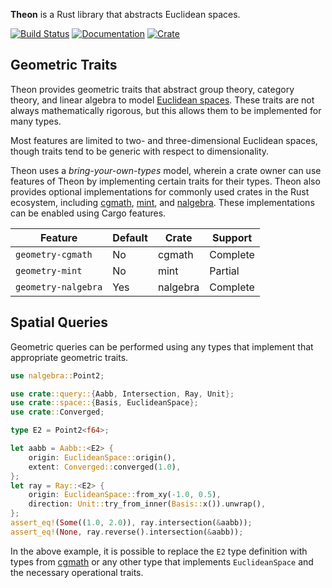 **Theon** is a Rust library that abstracts Euclidean spaces.

[![Build Status](https://travis-ci.org/olson-sean-k/theon.svg?branch=master)](https://travis-ci.org/olson-sean-k/theon)
[![Documentation](https://docs.rs/theon/badge.svg)](https://docs.rs/theon)
[![Crate](https://img.shields.io/crates/v/theon.svg)](https://crates.io/crates/theon)

## Geometric Traits

Theon provides geometric traits that abstract group theory, category theory,
and linear algebra to model [Euclidean
spaces](https://en.wikipedia.org/wiki/euclidean_space). These traits are not
always mathematically rigorous, but this allows them to be implemented for
many types.

Most features are limited to two- and three-dimensional Euclidean spaces,
though traits tend to be generic with respect to dimensionality.

Theon uses a _bring-your-own-types_ model, wherein a crate owner can use
features of Theon by implementing certain traits for their types. Theon also
provides optional implementations for commonly used crates in the Rust
ecosystem, including [cgmath](https://crates.io/crates/cgmath),
[mint](https://crates.io/crates/mint), and
[nalgebra](https://crates.io/crates/nalgebra). These implementations can be
enabled using Cargo features.

| Feature             | Default | Crate    | Support  |
|---------------------|---------|----------|----------|
| `geometry-cgmath`   | No      | cgmath   | Complete |
| `geometry-mint`     | No      | mint     | Partial  |
| `geometry-nalgebra` | Yes     | nalgebra | Complete |

## Spatial Queries

Geometric queries can be performed using any types that implement that
appropriate geometric traits.

```rust
use nalgebra::Point2;

use crate::query::{Aabb, Intersection, Ray, Unit};
use crate::space::{Basis, EuclideanSpace};
use crate::Converged;

type E2 = Point2<f64>;

let aabb = Aabb::<E2> {
    origin: EuclideanSpace::origin(),
    extent: Converged::converged(1.0),
};
let ray = Ray::<E2> {
    origin: EuclideanSpace::from_xy(-1.0, 0.5),
    direction: Unit::try_from_inner(Basis::x()).unwrap(),
};
assert_eq!(Some((1.0, 2.0)), ray.intersection(&aabb));
assert_eq!(None, ray.reverse().intersection(&aabb));
```

In the above example, it is possible to replace the `E2` type definition with
types from [cgmath](https://crates.io/crates/cgmath) or any other type that
implements `EuclideanSpace` and the necessary operational traits.
